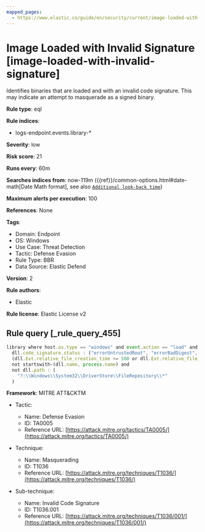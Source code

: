 ```yaml
---
mapped_pages:
  - https://www.elastic.co/guide/en/security/current/image-loaded-with-invalid-signature.html
---
```


# Image Loaded with Invalid Signature [image-loaded-with-invalid-signature]

Identifies binaries that are loaded and with an invalid code signature. This may indicate an attempt to masquerade as a signed binary.

**Rule type**: eql

**Rule indices**:

* logs-endpoint.events.library-*

**Severity**: low

**Risk score**: 21

**Runs every**: 60m

**Searches indices from**: now-119m ({{ref}}/common-options.html#date-math[Date Math format], see also [`Additional look-back time`](docs-content://solutions/security/detect-and-alert/create-detection-rule.md#rule-schedule))

**Maximum alerts per execution**: 100

**References**: None

**Tags**:

* Domain: Endpoint
* OS: Windows
* Use Case: Threat Detection
* Tactic: Defense Evasion
* Rule Type: BBR
* Data Source: Elastic Defend

**Version**: 2

**Rule authors**:

* Elastic

**Rule license**: Elastic License v2

## Rule query [_rule_query_455]

```js
library where host.os.type == "windows" and event.action == "load" and
  dll.code_signature.status : ("errorUntrustedRoot", "errorBadDigest", "errorUntrustedRoot") and
  (dll.Ext.relative_file_creation_time <= 500 or dll.Ext.relative_file_name_modify_time <= 500) and
  not startswith~(dll.name, process.name) and
  not dll.path : (
    "?:\\Windows\\System32\\DriverStore\\FileRepository\\*"
  )
```

**Framework**: MITRE ATT&CKTM

* Tactic:

    * Name: Defense Evasion
    * ID: TA0005
    * Reference URL: [https://attack.mitre.org/tactics/TA0005/](https://attack.mitre.org/tactics/TA0005/)

* Technique:

    * Name: Masquerading
    * ID: T1036
    * Reference URL: [https://attack.mitre.org/techniques/T1036/](https://attack.mitre.org/techniques/T1036/)

* Sub-technique:

    * Name: Invalid Code Signature
    * ID: T1036.001
    * Reference URL: [https://attack.mitre.org/techniques/T1036/001/](https://attack.mitre.org/techniques/T1036/001/)



